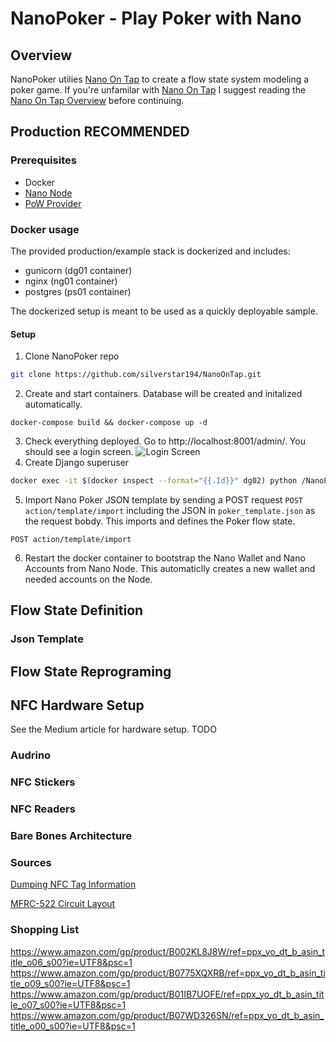 # NanoPoker - Play Poker with Nano
## Overview
NanoPoker utilies [Nano On Tap](https://github.com/silverstar194/NanoOnTap) to create a flow state system modeling a poker game.
If you're unfamilar with [Nano On Tap](https://github.com/silverstar194/NanoOnTap) I suggest reading the [Nano On Tap Overview](https://github.com/silverstar194/NanoOnTap) before continuing.

## Production **RECOMMENDED**
### Prerequisites
* Docker
* [Nano Node](https://docs.nano.org/running-a-node/node-setup/)
* [PoW Provider](https://nanocenter.org/projects/dpow) 

### Docker usage 
The provided production/example stack is dockerized and includes:
* gunicorn (dg01 container)
* nginx (ng01 container)
* postgres (ps01 container)

The dockerized setup is meant to be used as a quickly deployable sample.

#### Setup
1. Clone NanoPoker repo
```sh
git clone https://github.com/silverstar194/NanoOnTap.git
```
2. Create and start containers. Database will be created and initalized automatically.
```sd
docker-compose build && docker-compose up -d
```
3. Check everything deployed. Go to http://localhost:8001/admin/. You should see a login screen.
![Login Screen](https://i.imgur.com/kP3uT3i.png)
4. Create Django superuser
```sh
docker exec -it $(docker inspect --format="{{.Id}}" dg02) python /NanoPoker/manage.py createsuperuser
```
5. Import Nano Poker JSON template by sending a POST request `POST action/template/import` including the JSON in `poker_template.json` as the request bobdy. This imports and defines the Poker flow state.
```
POST action/template/import
```
6. Restart the docker container to bootstrap the Nano Wallet and Nano Accounts from Nano Node. This automaticlly creates a new wallet and needed accounts on the Node.

## Flow State Definition
### Json Template

## Flow State Reprograming

## NFC Hardware Setup
See the Medium article for hardware setup. TODO

### Audrino
### NFC Stickers
### NFC Readers

### Bare Bones Architecture

### Sources
[Dumping NFC Tag Information](https://playground.arduino.cc/Learning/MFRC522/)

[MFRC-522 Circuit Layout](https://randomnerdtutorials.com/security-access-using-mfrc522-rfid-reader-with-arduino/)

### Shopping List
https://www.amazon.com/gp/product/B002KL8J8W/ref=ppx_yo_dt_b_asin_title_o06_s00?ie=UTF8&psc=1
https://www.amazon.com/gp/product/B0775XQXRB/ref=ppx_yo_dt_b_asin_title_o09_s00?ie=UTF8&psc=1
https://www.amazon.com/gp/product/B01IB7UOFE/ref=ppx_yo_dt_b_asin_title_o07_s00?ie=UTF8&psc=1
https://www.amazon.com/gp/product/B07WD326SN/ref=ppx_yo_dt_b_asin_title_o00_s00?ie=UTF8&psc=1
